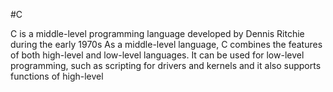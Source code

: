 #C
C is a middle-level programming language developed by Dennis Ritchie during the early 1970s  As a middle-level language, C combines the features of both high-level and low-level languages. It can be used for low-level programming, such as scripting for drivers and kernels and it also supports functions of high-level